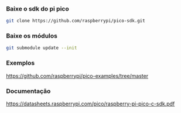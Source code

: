### Baixe o sdk do pi pico

```bash
git clone https://github.com/raspberrypi/pico-sdk.git
```

### Baixe os módulos

```bash
git submodule update --init
```

### Exemplos

https://github.com/raspberrypi/pico-examples/tree/master

### Documentação

https://datasheets.raspberrypi.com/pico/raspberry-pi-pico-c-sdk.pdf